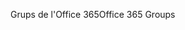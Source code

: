 <span data-ttu-id="fedc6-101">Grups de l'Office 365</span><span class="sxs-lookup"><span data-stu-id="fedc6-101">Office 365 Groups</span></span>